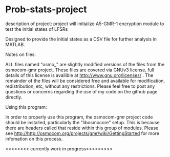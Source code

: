 # Prob-stats-project

description of project:  project will initialize A5-GMR-1 encryption module to test the initial
states of LFSRs

Designed to provide the initial states as a CSV file for further analysis in MATLAB.

Notes on files:

ALL files named "osmo_<filename>" are slightly modified versions of the files from the 
osmocom-gmr project. These files are covered via GNUv3 license, full details of this license 
is availible at <http://www.gnu.org/licenses/> . The remainder of the files will be considered free
and available for modification, redistribution, etc, without any restrictions.  Please feel free 
to post any questions or concerns regarding the use of my code on the github page directly.

Using this program:

In order to properly use this program, the osmocom-gmr project code should be installed, 
particularly the "libosmocore" setup.  This is because there are headers called that reside within
this group of modules.  Please see <http://http://osmocom.org/projects/gmr/wiki/GettingStarted> 
for more infomation on this process.

<<<<<<<< currently work in progress>>>>>>>>> 
